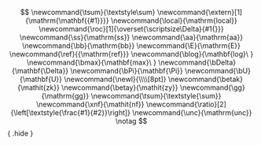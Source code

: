 
$$
\newcommand{\tsum}{\textstyle\sum}
\newcommand{\extern}[1]{\mathrm{\mathbf{{#1}}}}
\newcommand{\local}{\mathrm{local}}
\newcommand{\roc}[1]{\overset{\scriptsize\Delta}{#1{}}}
\newcommand{\ss}{\mathrm{ss}}
\newcommand{\aa}{\mathrm{aa}}
\newcommand{\bb}{\mathrm{bb}}
\newcommand{\E}{\mathrm{E}}
\newcommand{\ref}{{\mathrm{ref}}}
\newcommand{\blog}{\mathbf{log}\ }
\newcommand{\bmax}{\mathbf{max}\ }
\newcommand{\bDelta}{\mathbf{\Delta}}
\newcommand{\bPi}{\mathbf{\Pi}}
\newcommand{\bU}{\mathbf{U}}
\newcommand{\newl}{\\\\[8pt]}
\newcommand{\betak}{\mathit{zk}}
\newcommand{\betay}{\mathit{zy}}
\newcommand{\gg}{\mathrm{gg}}
\newcommand{\tsum}{\textstyle{\sum}}
\newcommand{\xnf}{\mathit{nf}}
\newcommand{\ratio}[2]{\left[\textstyle{\frac{#1}{#2}}\right]}
\newcommand{\unc}{\mathrm{unc}}
\notag
$$
{ .hide }
